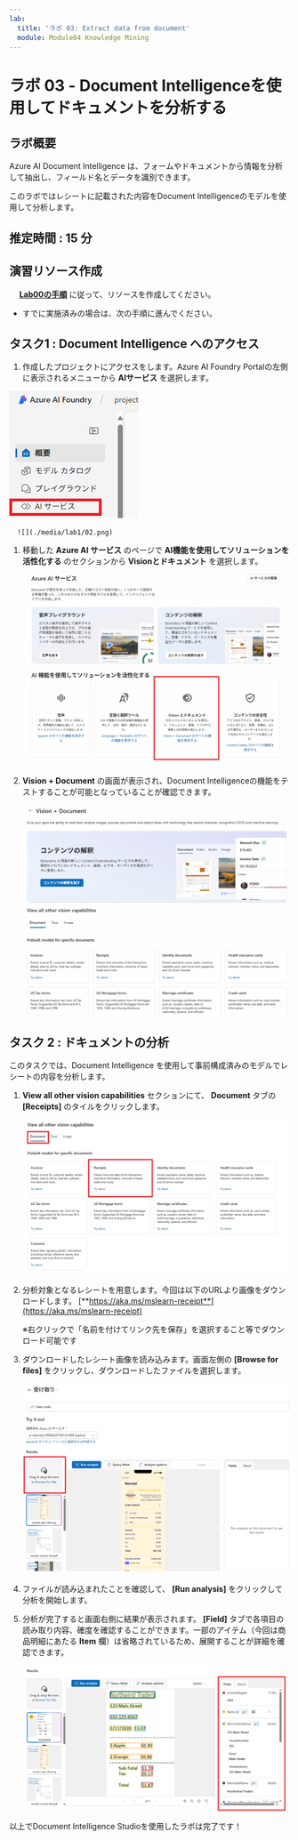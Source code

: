 ```yaml
---
lab:
  title: 'ラボ 03: Extract data from document'
  module: Module04 Knowledge Mining
---
```


# ラボ 03 - Document Intelligenceを使用してドキュメントを分析する

## ラボ概要

Azure AI Document Intelligence は、フォームやドキュメントから情報を分析して抽出し、フィールド名とデータを識別できます。

このラボではレシートに記載された内容をDocument Intelligenceのモデルを使用して分析します。

## 推定時間 : 15 分

## 演習リソース作成

　 [**Lab00の手順**](./LAB_00-Startup_Hands-on_Lab.md)  に従って、リソースを作成してください。
 - すでに実施済みの場合は、次の手順に進んでください。

## タスク1 : Document Intelligence へのアクセス

   1. 作成したプロジェクトにアクセスをします。Azure AI Foundry Portalの左側に表示されるメニューから **AIサービス** を選択します。 

   ![](./media/lab1/02.png)
   
      ![](./media/lab1/02.png)
   
   1. 移動した **Azure AI サービス** のページで **AI機能を使用してソリューションを活性化する** のセクションから **Visionとドキュメント** を選択します。
   
      ![](./media/lab1/03.png)
   
   1. **Vision + Document** の画面が表示され、Document Intelligenceの機能をテストすることが可能となっていることが確認できます。
   
      ![](./media/lab1/04.png)

## タスク 2 : ドキュメントの分析

このタスクでは、Document Intelligence を使用して事前構成済みのモデルでレシートの内容を分析します。

1. **View all other vision capabilities** セクションにて、 **Document** タブの **[Receipts]** のタイルをクリックします。

    ![](./media/lab3/01.png)

1. 分析対象となるレシートを用意します。今回は以下のURLより画像をダウンロードします。
    [**https://aka.ms/mslearn-receipt**](https://aka.ms/mslearn-receipt)

    ※右クリックで「名前を付けてリンク先を保存」を選択すること等でダウンロード可能です

1. ダウンロードしたレシート画像を読み込みます。画面左側の **[Browse for files]** をクリックし、ダウンロードしたファイルを選択します。

    ![](./media/lab3/02.png)

1. ファイルが読み込まれたことを確認して、 **[Run analysis]** をクリックして分析を開始します。

1. 分析が完了すると画面右側に結果が表示されます。 **[Field]** タブで各項目の読み取り内容、確度を確認することができます。一部のアイテム（今回は商品明細にあたる **Item** 欄）は省略されているため、展開することが詳細を確認できます。

    ![](./media/lab3/03.png)



以上でDocument Intelligence Studioを使用したラボは完了です！
